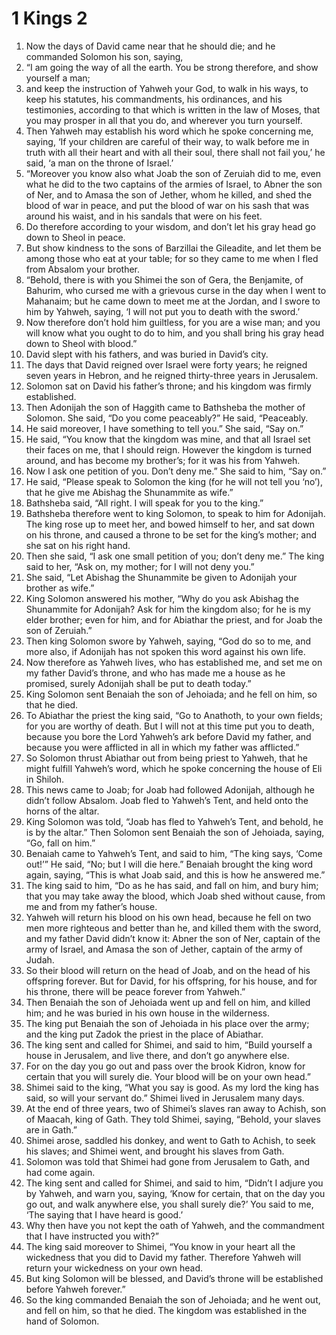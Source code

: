 ﻿
# 1 Kings 2
1. Now the days of David came near that he should die; and he commanded Solomon his son, saying, 
2. “I am going the way of all the earth. You be strong therefore, and show yourself a man; 
3. and keep the instruction of Yahweh your God, to walk in his ways, to keep his statutes, his commandments, his ordinances, and his testimonies, according to that which is written in the law of Moses, that you may prosper in all that you do, and wherever you turn yourself. 
4. Then Yahweh may establish his word which he spoke concerning me, saying, ‘If your children are careful of their way, to walk before me in truth with all their heart and with all their soul, there shall not fail you,’ he said, ‘a man on the throne of Israel.’ 
5. “Moreover you know also what Joab the son of Zeruiah did to me, even what he did to the two captains of the armies of Israel, to Abner the son of Ner, and to Amasa the son of Jether, whom he killed, and shed the blood of war in peace, and put the blood of war on his sash that was around his waist, and in his sandals that were on his feet. 
6. Do therefore according to your wisdom, and don’t let his gray head go down to Sheol in peace. 
7. But show kindness to the sons of Barzillai the Gileadite, and let them be among those who eat at your table; for so they came to me when I fled from Absalom your brother. 
8. “Behold, there is with you Shimei the son of Gera, the Benjamite, of Bahurim, who cursed me with a grievous curse in the day when I went to Mahanaim; but he came down to meet me at the Jordan, and I swore to him by Yahweh, saying, ‘I will not put you to death with the sword.’ 
9. Now therefore don’t hold him guiltless, for you are a wise man; and you will know what you ought to do to him, and you shall bring his gray head down to Sheol with blood.” 
10. David slept with his fathers, and was buried in David’s city. 
11. The days that David reigned over Israel were forty years; he reigned seven years in Hebron, and he reigned thirty-three years in Jerusalem. 
12. Solomon sat on David his father’s throne; and his kingdom was firmly established. 
13. Then Adonijah the son of Haggith came to Bathsheba the mother of Solomon. She said, “Do you come peaceably?” He said, “Peaceably. 
14. He said moreover, I have something to tell you.” She said, “Say on.” 
15. He said, “You know that the kingdom was mine, and that all Israel set their faces on me, that I should reign. However the kingdom is turned around, and has become my brother’s; for it was his from Yahweh. 
16. Now I ask one petition of you. Don’t deny me.” She said to him, “Say on.” 
17. He said, “Please speak to Solomon the king (for he will not tell you ‘no’), that he give me Abishag the Shunammite as wife.” 
18. Bathsheba said, “All right. I will speak for you to the king.” 
19. Bathsheba therefore went to king Solomon, to speak to him for Adonijah. The king rose up to meet her, and bowed himself to her, and sat down on his throne, and caused a throne to be set for the king’s mother; and she sat on his right hand. 
20. Then she said, “I ask one small petition of you; don’t deny me.” The king said to her, “Ask on, my mother; for I will not deny you.” 
21. She said, “Let Abishag the Shunammite be given to Adonijah your brother as wife.” 
22. King Solomon answered his mother, “Why do you ask Abishag the Shunammite for Adonijah? Ask for him the kingdom also; for he is my elder brother; even for him, and for Abiathar the priest, and for Joab the son of Zeruiah.” 
23. Then king Solomon swore by Yahweh, saying, “God do so to me, and more also, if Adonijah has not spoken this word against his own life. 
24. Now therefore as Yahweh lives, who has established me, and set me on my father David’s throne, and who has made me a house as he promised, surely Adonijah shall be put to death today.” 
25. King Solomon sent Benaiah the son of Jehoiada; and he fell on him, so that he died. 
26. To Abiathar the priest the king said, “Go to Anathoth, to your own fields; for you are worthy of death. But I will not at this time put you to death, because you bore the Lord Yahweh’s ark before David my father, and because you were afflicted in all in which my father was afflicted.” 
27. So Solomon thrust Abiathar out from being priest to Yahweh, that he might fulfill Yahweh’s word, which he spoke concerning the house of Eli in Shiloh. 
28. This news came to Joab; for Joab had followed Adonijah, although he didn’t follow Absalom. Joab fled to Yahweh’s Tent, and held onto the horns of the altar. 
29. King Solomon was told, “Joab has fled to Yahweh’s Tent, and behold, he is by the altar.” Then Solomon sent Benaiah the son of Jehoiada, saying, “Go, fall on him.” 
30. Benaiah came to Yahweh’s Tent, and said to him, “The king says, ‘Come out!’” He said, “No; but I will die here.” Benaiah brought the king word again, saying, “This is what Joab said, and this is how he answered me.” 
31. The king said to him, “Do as he has said, and fall on him, and bury him; that you may take away the blood, which Joab shed without cause, from me and from my father’s house. 
32. Yahweh will return his blood on his own head, because he fell on two men more righteous and better than he, and killed them with the sword, and my father David didn’t know it: Abner the son of Ner, captain of the army of Israel, and Amasa the son of Jether, captain of the army of Judah. 
33. So their blood will return on the head of Joab, and on the head of his offspring forever. But for David, for his offspring, for his house, and for his throne, there will be peace forever from Yahweh.” 
34. Then Benaiah the son of Jehoiada went up and fell on him, and killed him; and he was buried in his own house in the wilderness. 
35. The king put Benaiah the son of Jehoiada in his place over the army; and the king put Zadok the priest in the place of Abiathar. 
36. The king sent and called for Shimei, and said to him, “Build yourself a house in Jerusalem, and live there, and don’t go anywhere else. 
37. For on the day you go out and pass over the brook Kidron, know for certain that you will surely die. Your blood will be on your own head.” 
38. Shimei said to the king, “What you say is good. As my lord the king has said, so will your servant do.” Shimei lived in Jerusalem many days. 
39. At the end of three years, two of Shimei’s slaves ran away to Achish, son of Maacah, king of Gath. They told Shimei, saying, “Behold, your slaves are in Gath.” 
40. Shimei arose, saddled his donkey, and went to Gath to Achish, to seek his slaves; and Shimei went, and brought his slaves from Gath. 
41. Solomon was told that Shimei had gone from Jerusalem to Gath, and had come again. 
42. The king sent and called for Shimei, and said to him, “Didn’t I adjure you by Yahweh, and warn you, saying, ‘Know for certain, that on the day you go out, and walk anywhere else, you shall surely die?’ You said to me, ‘The saying that I have heard is good.’ 
43. Why then have you not kept the oath of Yahweh, and the commandment that I have instructed you with?” 
44. The king said moreover to Shimei, “You know in your heart all the wickedness that you did to David my father. Therefore Yahweh will return your wickedness on your own head. 
45. But king Solomon will be blessed, and David’s throne will be established before Yahweh forever.” 
46. So the king commanded Benaiah the son of Jehoiada; and he went out, and fell on him, so that he died. The kingdom was established in the hand of Solomon. 
